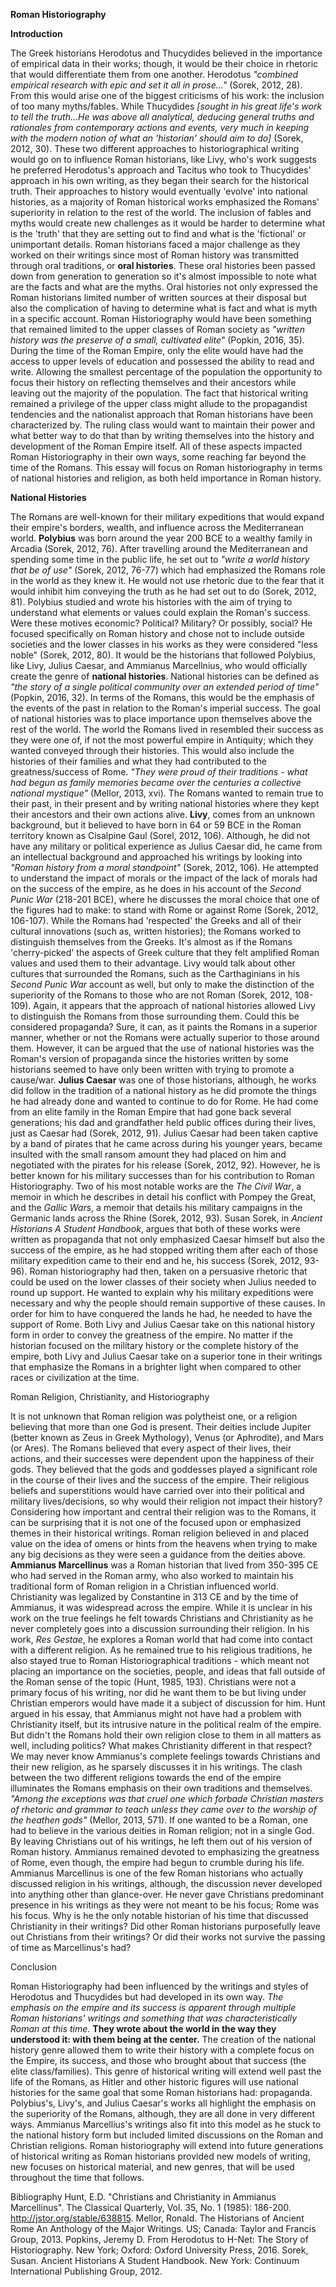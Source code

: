 **Roman Historiography**

**Introduction**

The Greek historians Herodotus and Thucydides believed in the importance of empirical data in their works; though, it would be their choice in rhetoric that would differentiate them from one another. Herodotus *"combined empirical research with epic and set it all in prose…"* (Sorek, 2012, 28). From this would arise one of the biggest criticisms of his work: the inclusion of too many myths/fables. While Thucydides *[sought in his great life's work to tell the truth…He was above all analytical, deducing general truths and rationales from contemporary actions and events, very much in keeping with the modern notion of what an 'historian' should aim to do]* (Sorek, 2012, 30). These two different approaches to historiographical writing would go on to influence Roman historians, like Livy, who's work suggests he preferred Herodotus's approach and Tacitus who took to Thucydides' approach in his own writing, as they began their search for the historical truth. Their approaches to history would eventually 'evolve' into national histories, as a majority of Roman historical works emphasized the Romans' superiority in relation to the rest of the world. The inclusion of fables and myths would create new challenges as it would be harder to determine what is the 'truth' that they are setting out to find and what is the 'fictional' or unimportant details.
Roman historians faced a major challenge as they worked on their writings since most of Roman history was transmitted through oral traditions, or **oral histories**. These oral histories been passed down from generation to generation so it's almost impossible to note what are the facts and what are the myths. Oral histories not only expressed the Roman historians limited number of written sources at their disposal but also the complication of having to determine what is fact and what is myth in a specific account.
Roman Historiography would have been something that remained limited to the upper classes of Roman society as *"written history was the preserve of a small, cultivated elite"* (Popkin, 2016, 35). During the time of the Roman Empire, only the elite would have had the access to upper levels of education and possessed the ability to read and write. Allowing the smallest percentage of the population the opportunity to focus their history on reflecting themselves and their ancestors while leaving out the majority of the population. The fact that historical writing remained a privilege of the upper class might allude to the propagandist tendencies and the nationalist approach that Roman historians have been characterized by. The ruling class would want to maintain their power and what better way to do that than by writing themselves into the history and development of the Roman Empire itself.
All of these aspects impacted Roman Historiography in their own ways, some reaching far beyond the time of the Romans. This essay will focus on Roman historiography in terms of national histories and religion, as both held importance in Roman history.

**National Histories**

The Romans are well-known for their military expeditions that would expand their empire's borders, wealth, and influence across the Mediterranean world. **Polybius** was born around the year 200 BCE to a wealthy family in Arcadia (Sorek, 2012, 76). After travelling around the Mediterranean and spending some time in the public life, he set out to *"write a world history that be of use"* (Sorek, 2012, 76-77) which had emphasized the Romans role in the world as they knew it. He would not use rhetoric due to the fear that it would inhibit him conveying the truth as he had set out to do (Sorek, 2012, 81). Polybius studied and wrote his histories with the aim of trying to understand what elements or values could explain the Roman's success. Were these motives economic? Political? Military? Or possibly, social? He focused specifically on Roman history and chose not to include outside societies and the lower classes in his works as they were considered "less noble" (Sorek, 2012, 80). It would be the historians that followed Polybius, like Livy, Julius Caesar, and Ammianus Marcellnius, who would officially create the genre of **national histories**. National histories can be defined as *"the story of a single political community over an extended period of time"* (Popkin, 2016, 32). In terms of the Romans, this would be the emphasis of the events of the past in relation to the Roman's imperial success. 
The goal of national histories was to place importance upon themselves above the rest of the world. The world the Romans lived in resembled their success as they were one of, if not the most powerful empire in Antiquity; which they wanted conveyed through their histories. This would also include the histories of their families and what they had contributed to the greatness/success of Rome. *"They were proud of their traditions - what had begun as family memories became over the centuries a collective national mystique"* (Mellor, 2013, xvi). The Romans wanted to remain true to their past, in their present and by writing national histories where they kept their ancestors and their own actions alive. 
**Livy**, comes from an unknown background, but it believed to have born in 64 or 59 BCE in the Roman territory known as Cisalpine Gaul (Sorel, 2012, 106). Although, he did not have any military or political experience as Julius Caesar did, he came from an intellectual background and approached his writings by looking into *"Roman history from a moral standpoint"* (Sorek, 2012, 106). He attempted to understand the impact of morals or the impact of the lack of morals had on the success of the empire, as he does in his account of the *Second Punic War* (218-201 BCE), where he discusses the moral choice that one of the figures had to make: to stand with Rome or against Rome (Sorek, 2012, 106-107). While the Romans had 'respected' the Greeks and all of their cultural innovations (such as, written histories); the Romans worked to distinguish themselves from the Greeks. It's almost as if the Romans 'cherry-picked' the aspects of Greek culture that they felt amplified Roman values and used them to their advantage. Livy would talk about other cultures that surrounded the Romans, such as the Carthaginians in his *Second Punic War* account as well, but only to make the distinction of the superiority of the Romans to those who are not Roman (Sorek, 2012, 108-109). Again, it appears that the approach of national histories allowed Livy to distinguish the Romans from those surrounding them. Could this be considered propaganda? Sure, it can, as it paints the Romans in a superior manner, whether or not the Romans were actually superior to those around them. However, it can be argued that the use of national histories was the Roman's version of propaganda since the histories written by some historians seemed to have only been written with trying to promote a cause/war. 
**Julius Caesar** was one of those historians, although, he works did follow in the tradition of a national history as he did promote the things he had already done and wanted to continue to do for Rome. He had come from an elite family in the Roman Empire that had gone back several generations; his dad and grandfather held public offices during their lives, just as Caesar had (Sorek, 2012, 91). Julius Caesar had been taken captive by a band of pirates that he came across during his younger years, became insulted with the small ransom amount they had placed on him and negotiated with the pirates for his release (Sorek, 2012, 92). However, he is better known for his military successes than for his contribution to Roman Historiography. Two of his most notable works are the *The Civil War*, a memoir in which he describes in detail his conflict with Pompey the Great, and the *Gallic Wars*, a memoir that details his military campaigns in the Germanic lands across the Rhine (Sorek, 2012, 93). Susan Sorek, in *Ancient Historians A Student Handbook*, argues that both of these works were written as propaganda that not only emphasized Caesar himself but also the success of the empire, as he had stopped writing them after each of those military expedition came to their end and he, his success (Sorek, 2012, 93-96). Roman historiography had then, taken on a persuasive rhetoric that could be used on the lower classes of their society when Julius needed to round up support. He wanted to explain why his military expeditions were necessary and why the people should remain supportive of these causes. In order for him to have conquered the lands he had, he needed to have the support of Rome.
Both Livy and Julius Caesar take on this national history form in order to convey the greatness of the empire. No matter if the historian focused on the military history or the complete history of the empire, both Livy and Julius Caesar take on a superior tone in their writings that emphasize the Romans in a brighter light when compared to other races or civilization at the time. 

Roman Religion, Christianity, and Historiography

It is not unknown that Roman religion was polytheist one, or a religion believing that more than one God is present. Their deities include Jupiter (better known as Zeus in Greek Mythology), Venus (or Aphrodite), and Mars (or Ares). The Romans believed that every aspect of their lives, their actions, and their successes were dependent upon the happiness of their gods. They believed that the gods and goddesses played a significant role in the course of their lives and the success of the empire. Their religious beliefs and superstitions would have carried over into their political and military lives/decisions, so why would their religion not impact their history?
Considering how important and central their religion was to the Romans, it can be surprising that it is not one of the focused upon or emphasized themes in their historical writings. Roman religion believed in and placed value on the idea of omens or hints from the heavens when trying to make any big decisions as they were seen a guidance from the deities above.
**Ammianus Marcellinus** was a Roman historian that lived from 350-395 CE who had served in the Roman army, who also worked to maintain his traditional form of Roman religion in a Christian influenced world. Christianity was legalized by Constantine in 313 CE and by the time of Ammianus, it was widespread across the empire. While it is unclear in his work on the true feelings he felt towards Christians and Christianity as he never completely goes into a discussion surrounding their religion. In his work, *Res Gestae*, he explores a Roman world that had come into contact with a different religion. As he remained true to his religious traditions, he also stayed true to Roman Historiographical traditions - which meant not placing an importance on the societies, people, and ideas that fall outside of the Roman sense of the topic (Hunt, 1985, 193). Christians were not a primary focus of his writing, nor did he want them to be but living under Christian emperors would have made it a subject of discussion for him. Hunt argued in his essay, that Ammianus might not have had a problem with Christianity itself, but its intrusive nature in the political realm of the empire. But didn't the Romans hold their own religion close to them in all matters as well, including politics? What makes Christianity different in that respect?
We may never know Ammianus's complete feelings towards Christians and their new religion, as he sparsely discusses it in his writings. The clash between the two different religions towards the end of the empire illuminates the Romans emphasis on their own traditions and themselves. *"Among the exceptions was that cruel one which forbade Christian masters of rhetoric and grammar to teach unless they came over to the worship of the heathen gods"* (Mellor, 2013, 571). If one wanted to be a Roman, one had to believe in the various deities in Roman religion; not in a single God. By leaving Christians out of his writings, he left them out of his version of Roman history. Ammianus remained devoted to emphasizing the greatness of Rome, even though, the empire had begun to crumble during his life. 
Ammianus Marcellinus is one of the few Roman historians who actually discussed religion in his writings, although, the discussion never developed into anything other than glance-over. He never gave Christians predominant presence in his writings as they were not meant to be his focus; Rome was his focus. Why is he the only notable historian of his time that discussed Christianity in their writings? Did other Roman historians purposefully leave out Christians from their writings? Or did their works not survive the passing of time as Marcellinus's had?

Conclusion

Roman Historiography had been influenced by the writings and styles of Herodotus and Thucydides but had developed in its own way. *The emphasis on the empire and its success is apparent through multiple Roman historians' writings and something that was characteristically Roman at this time*. **They wrote about the world in the way they understood it: with them being at the center.** The creation of the national history genre allowed them to write their history with a complete focus on the Empire, its success, and those who brought about that success (the elite class/families). This genre of historical writing will extend well past the life of the Romans, as Hitler and other historic figures will use national histories for the same goal that some Roman historians had: propaganda. Polybius's, Livy's, and Julius Caesar's works all highlight the emphasis on the superiority of the Romans, although, they are all done in very different ways. Ammianus Marcellius's writings also fit into this model as he stuck to the national history form but included limited discussions on the Roman and Christian religions.
Roman historiography will extend into future generations of historical writing as Roman historians provided new models of writing, new focuses on historical material, and new genres, that will be used throughout the time that follows. 











Bibliography
Hunt, E.D. "Christians and Christianity in Ammianus Marcellinus". The Classical Quarterly, Vol. 35, No. 1 (1985): 186-200. http://jstor.org/stable/638815. 
Mellor, Ronald. The Historians of Ancient Rome An Anthology of the Major Writings. US; Canada: Taylor and Francis Group, 2013. 
Popkins, Jeremy D. From Herodotus to H-Net: The Story of Historiography. New York; Oxford: Oxford University Press, 2016. 
Sorek, Susan. Ancient Historians A Student Handbook. New York: Continuum International Publishing Group, 2012.
